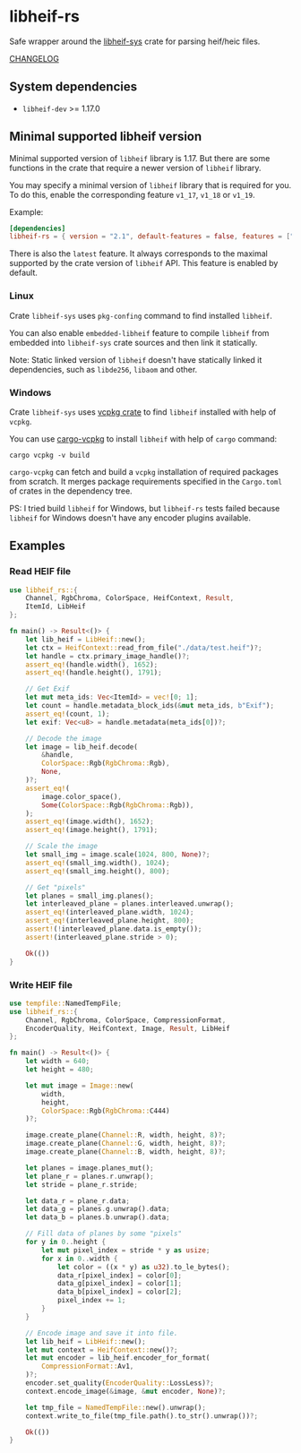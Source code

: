 # libheif-rs

Safe wrapper around the [libheif-sys](https://github.com/Cykooz/libheif-sys)
crate for parsing heif/heic files.

[CHANGELOG](https://github.com/Cykooz/libheif-rs/blob/master/CHANGELOG.md)

## System dependencies

- `libheif-dev` >= 1.17.0

## Minimal supported libheif version

Minimal supported version of `libheif` library is 1.17.
But there are some functions in the crate that require a newer version of
`libheif` library.

You may specify a minimal version of `libheif` library that is required for you.
To do this, enable the corresponding feature `v1_17`, `v1_18` or `v1_19`.

Example:

```toml
[dependencies]
libheif-rs = { version = "2.1", default-features = false, features = ["v1_17"] }
```

There is also the `latest` feature. It always corresponds to
the maximal supported by the crate version of `libheif` API.
This feature is enabled by default.

### Linux

Crate `libheif-sys` uses `pkg-confing` command to find installed `libheif`.

You can also enable `embedded-libheif` feature to compile `libheif` from
embedded into `libheif-sys` crate sources and then link it statically.

<div class="warning">

Note: Static linked version of `libheif` doesn't have statically linked
it dependencies, such as `libde256`, `libaom` and other.

</div>

### Windows

Crate `libheif-sys` uses [vcpkg crate](https://crates.io/crates/vcpkg)
to find `libheif` installed with help of `vcpkg`.

You can use [cargo-vcpkg](https://crates.io/crates/cargo-vcpkg)
to install `libheif` with help of `cargo` command:

```shell
cargo vcpkg -v build
```

`cargo-vcpkg` can fetch and build a `vcpkg` installation of required
packages from scratch. It merges package requirements specified in
the `Cargo.toml` of crates in the dependency tree.

PS: I tried build `libheif` for Windows, but `libheif-rs` tests
failed because `libheif` for Windows doesn't have any encoder plugins available.

## Examples

### Read HEIF file

```rust
use libheif_rs::{
    Channel, RgbChroma, ColorSpace, HeifContext, Result,
    ItemId, LibHeif
};

fn main() -> Result<()> {
    let lib_heif = LibHeif::new();
    let ctx = HeifContext::read_from_file("./data/test.heif")?;
    let handle = ctx.primary_image_handle()?;
    assert_eq!(handle.width(), 1652);
    assert_eq!(handle.height(), 1791);

    // Get Exif
    let mut meta_ids: Vec<ItemId> = vec![0; 1];
    let count = handle.metadata_block_ids(&mut meta_ids, b"Exif");
    assert_eq!(count, 1);
    let exif: Vec<u8> = handle.metadata(meta_ids[0])?;

    // Decode the image
    let image = lib_heif.decode(
        &handle,
        ColorSpace::Rgb(RgbChroma::Rgb),
        None,
    )?;
    assert_eq!(
        image.color_space(), 
        Some(ColorSpace::Rgb(RgbChroma::Rgb)),
    );
    assert_eq!(image.width(), 1652);
    assert_eq!(image.height(), 1791);

    // Scale the image
    let small_img = image.scale(1024, 800, None)?;
    assert_eq!(small_img.width(), 1024);
    assert_eq!(small_img.height(), 800);

    // Get "pixels"
    let planes = small_img.planes();
    let interleaved_plane = planes.interleaved.unwrap();
    assert_eq!(interleaved_plane.width, 1024);
    assert_eq!(interleaved_plane.height, 800);
    assert!(!interleaved_plane.data.is_empty());
    assert!(interleaved_plane.stride > 0);

    Ok(())
}
```

### Write HEIF file

```rust
use tempfile::NamedTempFile;
use libheif_rs::{
    Channel, RgbChroma, ColorSpace, CompressionFormat,
    EncoderQuality, HeifContext, Image, Result, LibHeif
};

fn main() -> Result<()> {
    let width = 640;
    let height = 480;

    let mut image = Image::new(
        width,
        height,
        ColorSpace::Rgb(RgbChroma::C444)
    )?;

    image.create_plane(Channel::R, width, height, 8)?;
    image.create_plane(Channel::G, width, height, 8)?;
    image.create_plane(Channel::B, width, height, 8)?;

    let planes = image.planes_mut();
    let plane_r = planes.r.unwrap();
    let stride = plane_r.stride;

    let data_r = plane_r.data;
    let data_g = planes.g.unwrap().data;
    let data_b = planes.b.unwrap().data;

    // Fill data of planes by some "pixels"
    for y in 0..height {
        let mut pixel_index = stride * y as usize;
        for x in 0..width {
            let color = ((x * y) as u32).to_le_bytes();
            data_r[pixel_index] = color[0];
            data_g[pixel_index] = color[1];
            data_b[pixel_index] = color[2];
            pixel_index += 1;
        }
    }

    // Encode image and save it into file.
    let lib_heif = LibHeif::new();
    let mut context = HeifContext::new()?;
    let mut encoder = lib_heif.encoder_for_format(
        CompressionFormat::Av1,
    )?;
    encoder.set_quality(EncoderQuality::LossLess)?;
    context.encode_image(&image, &mut encoder, None)?;

    let tmp_file = NamedTempFile::new().unwrap();
    context.write_to_file(tmp_file.path().to_str().unwrap())?;

    Ok(())
}
```
